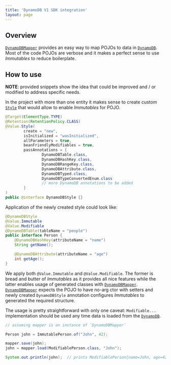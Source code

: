 ```yaml
---
title: 'DynamoDB V1 SDK integration'
layout: page
---
```


Overview
--------

[`DynamoDBMapper`][dynamodb-mapper-docs] provides an easy way to map POJOs to data in [`DynamoDB`][dynamodb-docs].
Most of the code POJOs are verbose and it makes a perfect sense to use _Immutables_ to reduce boilerplate.

How to use
----------

**NOTE**: provided snippets show the idea that could be improved and / or modified to address specific needs.

In the project with more than one entity it makes sense to create custom [`Style`](/style.html) that would allow
to enable _Immutables_ for POJO.

```java
@Target(ElementType.TYPE)
@Retention(RetentionPolicy.CLASS)
@Value.Style(
        create = "new",
        isInitialized = "wasInitialized",
        allParameters = true,
        beanFriendlyModifiables = true,
        passAnnotations = {
                DynamoDBTable.class,
                DynamoDBHashKey.class,
                DynamoDBRangeKey.class,
                DynamoDBAttribute.class,
                DynamoDBTyped.class,
                DynamoDBTypeConvertedEnum.class
                // more DynamoDB annotations to be added
        }
)
public @interface DynamoDBStyle {}
```

Application of the newly created style could look like:

```java
@DynamoDBStyle
@Value.Immutable
@Value.Modifiable
@DynamoDBTable(tableName = "people")
public interface Person {
    @DynamoDBHashKey(attributeName = "name")
    String getName();

    @DynamoDBAttribute(attributeName = "age")
    int getAge();
}
```

We apply both `@Value.Immutable` and `@Value.Modifiable`. The former is bread and butter
of _Immutables_ as it provides all nice features while the latter enables usage
of generated classes with [`DynamoDBMapper`][dynamodb-mapper-docs]. [`DynamoDBMapper`][dynamodb-mapper-docs]
expects the POJO to have no-arg ctor with setters and newly created `DynamoDBStyle`
annotation configures _Immutables_ to generated the required structure.

The usage is pretty straightforward with only one caveat: `Modifiable...` implementation
should be used any time data is loaded from the [`DynamoDB`][dynamodb-docs].

```java
// assuming mapper is an instance of `DynamoDBMapper`

Person john = ImmutablePerson.of("John", 42);

mapper.save(john);
john = mapper.load(ModifiablePerson.class, "John");

System.out.println(john);  // prints ModifiablePerson{name=John, age=42}
```


[dynamodb-mapper-docs]: https://docs.aws.amazon.com/amazondynamodb/latest/developerguide/DynamoDBMapper.html
[dynamodb-docs]: https://docs.aws.amazon.com/dynamodb/index.html
